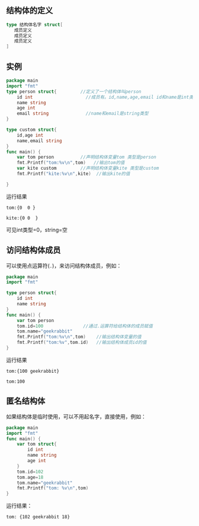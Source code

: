 

## 结构体的定义



```go
type 结构体名字 struct[
   成员定义
   成员定义
   成员定义
]
```



## 实例

```go
package main
import "fmt"
type person struct{         //定义了一个结构体叫person
	id int                    //成员有。id,name,age,email id和name是int类型
	name string
	age int
	email string              //name和email是string类型
}

type custom struct{
	id,age int
	name,email string
}
func main() {
	var tom person          //声明结构体变量tom 类型是person
	fmt.Printf("tom:%v\n",tom)   //输出tom的值
	var kite custom         //声明结构体变量kite 类型是custom
	fmt.Printf("kite:%v\n",kite)  //输出kite的值

}
```



运行结果

`tom:{0  0 }` 

`kite:{0 0  }`

可见int类型=0，string=空



## 访问结构体成员

可以使用点运算符(`.`)，来访问结构体成员，例如：



```go
package main
import "fmt"

type person struct{
	id int
	name string
}
func main() {
	var tom person
	tom.id=100               //通过.运算符给结构体的成员赋值
	tom.name="geekrabbit"
	fmt.Printf("tom:%v\n",tom)    //输出结构体变量的值
	fmt.Printf("tom:%v",tom.id)   //输出结构体成员id的值
}
```

运行结果

`tom:{100 geekrabbit}`

`tom:100`



## 匿名结构体

如果结构体是临时使用，可以不用起名字，直接使用，例如：



```go
package main
import "fmt"
func main() {
	var tom struct{
		id int
		name string
		age int
	}
	tom.id=102
	tom.age=18
	tom.name="geekrabbit"
	fmt.Printf("tom: %v\n",tom)
}
```



运行结果：

`tom: {102 geekrabbit 18}`